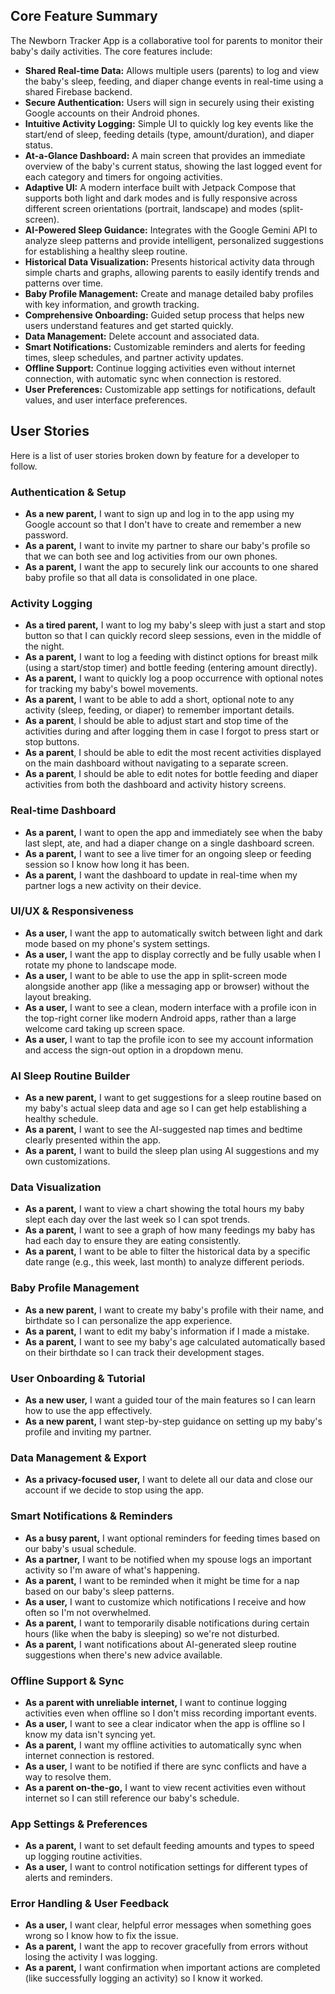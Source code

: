 ## **Core Feature Summary**

The Newborn Tracker App is a collaborative tool for parents to monitor their baby's daily activities. The core features include:

* **Shared Real-time Data:** Allows multiple users (parents) to log and view the baby's sleep, feeding, and diaper change events in real-time using a shared Firebase backend.  
* **Secure Authentication:** Users will sign in securely using their existing Google accounts on their Android phones.  
* **Intuitive Activity Logging:** Simple UI to quickly log key events like the start/end of sleep, feeding details (type, amount/duration), and diaper status.  
* **At-a-Glance Dashboard:** A main screen that provides an immediate overview of the baby's current status, showing the last logged event for each category and timers for ongoing activities.  
* **Adaptive UI:** A modern interface built with Jetpack Compose that supports both light and dark modes and is fully responsive across different screen orientations (portrait, landscape) and modes (split-screen).  
* **AI-Powered Sleep Guidance:** Integrates with the Google Gemini API to analyze sleep patterns and provide intelligent, personalized suggestions for establishing a healthy sleep routine.  
* **Historical Data Visualization:** Presents historical activity data through simple charts and graphs, allowing parents to easily identify trends and patterns over time.  
* **Baby Profile Management:** Create and manage detailed baby profiles with key information, and growth tracking.  
* **Comprehensive Onboarding:** Guided setup process that helps new users understand features and get started quickly.  
* **Data Management:** Delete account and associated data.  
* **Smart Notifications:** Customizable reminders and alerts for feeding times, sleep schedules, and partner activity updates.  
* **Offline Support:** Continue logging activities even without internet connection, with automatic sync when connection is restored.  
* **User Preferences:** Customizable app settings for notifications, default values, and user interface preferences.

## **User Stories**

Here is a list of user stories broken down by feature for a developer to follow.

### **Authentication & Setup**

* **As a new parent,** I want to sign up and log in to the app using my Google account so that I don't have to create and remember a new password.  
* **As a parent,** I want to invite my partner to share our baby's profile so that we can both see and log activities from our own phones.  
* **As a parent,** I want the app to securely link our accounts to one shared baby profile so that all data is consolidated in one place.

### **Activity Logging**

* **As a tired parent,** I want to log my baby's sleep with just a start and stop button so that I can quickly record sleep sessions, even in the middle of the night.  
* **As a parent,** I want to log a feeding with distinct options for breast milk (using a start/stop timer) and bottle feeding (entering amount directly).  
* **As a parent,** I want to quickly log a poop occurrence with optional notes for tracking my baby's bowel movements.  
* **As a parent,** I want to be able to add a short, optional note to any activity (sleep, feeding, or diaper) to remember important details.  
* **As a parent**, I should be able to adjust start and stop time of the activities during and after logging them in case I forgot to press start or stop buttons.
* **As a parent**, I should be able to edit the most recent activities displayed on the main dashboard without navigating to a separate screen.
* **As a parent**, I should be able to edit notes for bottle feeding and diaper activities from both the dashboard and activity history screens.

### **Real-time Dashboard**

* **As a parent,** I want to open the app and immediately see when the baby last slept, ate, and had a diaper change on a single dashboard screen.  
* **As a parent,** I want to see a live timer for an ongoing sleep or feeding session so I know how long it has been.  
* **As a parent,** I want the dashboard to update in real-time when my partner logs a new activity on their device.

### **UI/UX & Responsiveness**

* **As a user,** I want the app to automatically switch between light and dark mode based on my phone's system settings.  
* **As a user,** I want the app to display correctly and be fully usable when I rotate my phone to landscape mode.  
* **As a user,** I want to be able to use the app in split-screen mode alongside another app (like a messaging app or browser) without the layout breaking.
* **As a user,** I want to see a clean, modern interface with a profile icon in the top-right corner like modern Android apps, rather than a large welcome card taking up screen space.
* **As a user,** I want to tap the profile icon to see my account information and access the sign-out option in a dropdown menu.

### **AI Sleep Routine Builder**

* **As a new parent,** I want to get suggestions for a sleep routine based on my baby's actual sleep data and age so I can get help establishing a healthy schedule.  
* **As a parent,** I want to see the AI-suggested nap times and bedtime clearly presented within the app.  
* **As a parent,** I want to build the sleep plan using AI suggestions and my own customizations.

### **Data Visualization**

* **As a parent,** I want to view a chart showing the total hours my baby slept each day over the last week so I can spot trends.  
* **As a parent,** I want to see a graph of how many feedings my baby has had each day to ensure they are eating consistently.  
* **As a parent,** I want to be able to filter the historical data by a specific date range (e.g., this week, last month) to analyze different periods.

### **Baby Profile Management**

* **As a new parent,** I want to create my baby's profile with their name, and birthdate so I can personalize the app experience.  
* **As a parent,** I want to edit my baby's information if I made a mistake.  
* **As a parent,** I want to see my baby's age calculated automatically based on their birthdate so I can track their development stages.  

### **User Onboarding & Tutorial**

* **As a new user,** I want a guided tour of the main features so I can learn how to use the app effectively.  
* **As a new parent,** I want step-by-step guidance on setting up my baby's profile and inviting my partner.  

### **Data Management & Export**

* **As a privacy-focused user,** I want to delete all our data and close our account if we decide to stop using the app.  

### **Smart Notifications & Reminders**

* **As a busy parent,** I want optional reminders for feeding times based on our baby's usual schedule.  
* **As a partner,** I want to be notified when my spouse logs an important activity so I'm aware of what's happening.  
* **As a parent,** I want to be reminded when it might be time for a nap based on our baby's sleep patterns.  
* **As a user,** I want to customize which notifications I receive and how often so I'm not overwhelmed.  
* **As a parent,** I want to temporarily disable notifications during certain hours (like when the baby is sleeping) so we're not disturbed.  
* **As a parent,** I want notifications about AI-generated sleep routine suggestions when there's new advice available.

### **Offline Support & Sync**

* **As a parent with unreliable internet,** I want to continue logging activities even when offline so I don't miss recording important events.  
* **As a user,** I want to see a clear indicator when the app is offline so I know my data isn't syncing yet.  
* **As a parent,** I want my offline activities to automatically sync when internet connection is restored.  
* **As a user,** I want to be notified if there are sync conflicts and have a way to resolve them.  
* **As a parent on-the-go,** I want to view recent activities even without internet so I can still reference our baby's schedule.

### **App Settings & Preferences**

* **As a parent,** I want to set default feeding amounts and types to speed up logging routine activities.  
* **As a user,** I want to control notification settings for different types of alerts and reminders.  

### **Error Handling & User Feedback**

* **As a user,** I want clear, helpful error messages when something goes wrong so I know how to fix the issue.  
* **As a parent,** I want the app to recover gracefully from errors without losing the activity I was logging.  
* **As a parent,** I want confirmation when important actions are completed (like successfully logging an activity) so I know it worked.  
